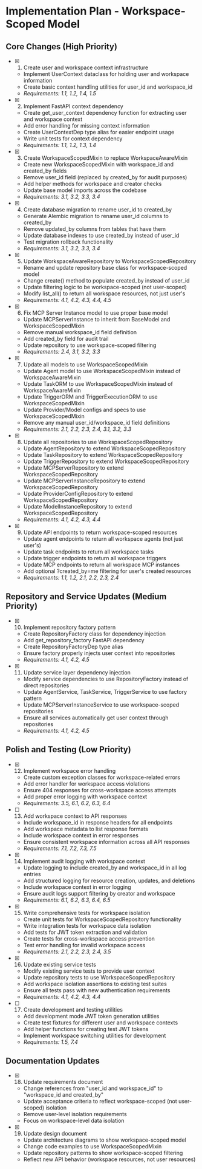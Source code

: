 # Implementation Plan - Workspace-Scoped Model

## Core Changes (High Priority)

- [x] 1. Create user and workspace context infrastructure

  - Implement UserContext dataclass for holding user and workspace information
  - Create basic context handling utilities for user_id and workspace_id
  - _Requirements: 1.1, 1.2, 1.4, 1.5_

- [x] 2. Implement FastAPI context dependency

  - Create get_user_context dependency function for extracting user and workspace context
  - Add error handling for missing context information
  - Create UserContextDep type alias for easier endpoint usage
  - Write unit tests for context dependency
  - _Requirements: 1.1, 1.2, 1.3, 1.4_

- [x] 3. Create WorkspaceScopedMixin to replace WorkspaceAwareMixin

  - Create new WorkspaceScopedMixin with workspace_id and created_by fields
  - Remove user_id field (replaced by created_by for audit purposes)
  - Add helper methods for workspace and creator checks
  - Update base model imports across the codebase
  - _Requirements: 3.1, 3.2, 3.3, 3.4_

- [x] 4. Create database migration to rename user_id to created_by

  - Generate Alembic migration to rename user_id columns to created_by
  - Remove updated_by columns from tables that have them
  - Update database indexes to use created_by instead of user_id
  - Test migration rollback functionality
  - _Requirements: 3.1, 3.2, 3.3, 3.4_

- [x] 5. Update WorkspaceAwareRepository to WorkspaceScopedRepository

  - Rename and update repository base class for workspace-scoped model
  - Change create() method to populate created_by instead of user_id
  - Update filtering logic to be workspace-scoped (not user-scoped)
  - Modify list_all() to return all workspace resources, not just user's
  - _Requirements: 4.1, 4.2, 4.3, 4.4, 4.5_

- [x] 6. Fix MCP Server Instance model to use proper base model

  - Update MCPServerInstance to inherit from BaseModel and WorkspaceScopedMixin
  - Remove manual workspace_id field definition
  - Add created_by field for audit trail
  - Update repository to use workspace-scoped filtering
  - _Requirements: 2.4, 3.1, 3.2, 3.3_

- [x] 7. Update all models to use WorkspaceScopedMixin

  - Update Agent model to use WorkspaceScopedMixin instead of WorkspaceAwareMixin
  - Update TaskORM to use WorkspaceScopedMixin instead of WorkspaceAwareMixin
  - Update TriggerORM and TriggerExecutionORM to use WorkspaceScopedMixin
  - Update Provider/Model configs and specs to use WorkspaceScopedMixin
  - Remove any manual user_id/workspace_id field definitions
  - _Requirements: 2.1, 2.2, 2.3, 2.4, 3.1, 3.2, 3.3_

- [x] 8. Update all repositories to use WorkspaceScopedRepository

  - Update AgentRepository to extend WorkspaceScopedRepository
  - Update TaskRepository to extend WorkspaceScopedRepository
  - Update TriggerRepository to extend WorkspaceScopedRepository
  - Update MCPServerRepository to extend WorkspaceScopedRepository
  - Update MCPServerInstanceRepository to extend WorkspaceScopedRepository
  - Update ProviderConfigRepository to extend WorkspaceScopedRepository
  - Update ModelInstanceRepository to extend WorkspaceScopedRepository
  - _Requirements: 4.1, 4.2, 4.3, 4.4_

- [x] 9. Update API endpoints to return workspace-scoped resources
  - Update agent endpoints to return all workspace agents (not just user's)
  - Update task endpoints to return all workspace tasks
  - Update trigger endpoints to return all workspace triggers
  - Update MCP endpoints to return all workspace MCP instances
  - Add optional ?created_by=me filtering for user's created resources
  - _Requirements: 1.1, 1.2, 2.1, 2.2, 2.3, 2.4_

## Repository and Service Updates (Medium Priority)

- [x] 10. Implement repository factory pattern

  - Create RepositoryFactory class for dependency injection
  - Add get_repository_factory FastAPI dependency
  - Create RepositoryFactoryDep type alias
  - Ensure factory properly injects user context into repositories
  - _Requirements: 4.1, 4.2, 4.5_

- [x] 11. Update service layer dependency injection
  - Modify service dependencies to use RepositoryFactory instead of direct repositories
  - Update AgentService, TaskService, TriggerService to use factory pattern
  - Update MCPServerInstanceService to use workspace-scoped repositories
  - Ensure all services automatically get user context through repositories
  - _Requirements: 4.1, 4.2, 4.5_

## Polish and Testing (Low Priority)

- [x] 12. Implement workspace error handling

  - Create custom exception classes for workspace-related errors
  - Add error handler for workspace access violations
  - Ensure 404 responses for cross-workspace access attempts
  - Add proper error logging with workspace context
  - _Requirements: 3.5, 6.1, 6.2, 6.3, 6.4_

- [ ] 13. Add workspace context to API responses

  - Include workspace_id in response headers for all endpoints
  - Add workspace metadata to list response formats
  - Include workspace context in error responses
  - Ensure consistent workspace information across all API responses
  - _Requirements: 7.1, 7.2, 7.3, 7.5_

- [x] 14. Implement audit logging with workspace context

  - Update logging to include created_by and workspace_id in all log entries
  - Add structured logging for resource creation, updates, and deletions
  - Include workspace context in error logging
  - Ensure audit logs support filtering by creator and workspace
  - _Requirements: 6.1, 6.2, 6.3, 6.4, 6.5_

- [x] 15. Write comprehensive tests for workspace isolation

  - Create unit tests for WorkspaceScopedRepository functionality
  - Write integration tests for workspace data isolation
  - Add tests for JWT token extraction and validation
  - Create tests for cross-workspace access prevention
  - Test error handling for invalid workspace access
  - _Requirements: 2.1, 2.2, 2.3, 2.4, 3.5_

- [x] 16. Update existing service tests

  - Modify existing service tests to provide user context
  - Update repository tests to use WorkspaceScopedRepository
  - Add workspace isolation assertions to existing test suites
  - Ensure all tests pass with new authentication requirements
  - _Requirements: 4.1, 4.2, 4.3, 4.4_

- [ ] 17. Create development and testing utilities
  - Add development mode JWT token generation utilities
  - Create test fixtures for different user and workspace contexts
  - Add helper functions for creating test JWT tokens
  - Implement workspace switching utilities for development
  - _Requirements: 1.5, 7.4_

## Documentation Updates

- [x] 18. Update requirements document

  - Change references from "user_id and workspace_id" to "workspace_id and created_by"
  - Update acceptance criteria to reflect workspace-scoped (not user-scoped) isolation
  - Remove user-level isolation requirements
  - Focus on workspace-level data isolation

- [x] 19. Update design document
  - Update architecture diagrams to show workspace-scoped model
  - Change code examples to use WorkspaceScopedMixin
  - Update repository patterns to show workspace-scoped filtering
  - Reflect new API behavior (workspace resources, not user resources)
